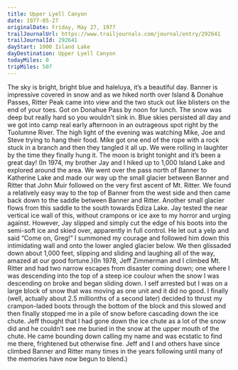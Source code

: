 ```yaml
---
title: Upper Lyell Canyon
date: 1977-05-27
originalDate: Friday, May 27, 1977
trailJournalUrl: https://www.trailjournals.com/journal/entry/292641
trailJournalId: 292641
dayStart: 1000 Island Lake
dayDestination: Upper Lyell Canyon
todayMiles: 0
tripMiles: 507
---
```

The sky is bright, bright blue and haleluya, it’s a beautiful day. Banner is impressive covered in snow and as we hiked north over Island & Donahue Passes, Ritter Peak came into view and the two stuck out like blisters on the end of your toes. Got on Donahue Pass by noon for lunch. The snow was deep but really hard so you wouldn’t sink in. Blue skies persisted all day and we got into camp real early afternoon in an outrageous spot right by the Tuolumne River. The high light of the evening was watching Mike, Joe and Steve trying to hang their food. Mike got one end of the rope with a rock stuck in a branch and then they tangled it all up. We were rolling in laughter by the time they finally hung it. The moon is bright tonight and it’s been a great day! (In 1974, my brother Jay and I hiked up to 1,000 Island Lake and explored around the area. We went over the pass north of Banner to Katherine Lake and made our way up the small glacier between Banner and Ritter that John Muir followed on the very first ascent of Mt. Ritter. We found a relatively easy way to the top of Banner from the west side and then came back down to the saddle between Banner and Ritter. Another small glacier flows from this saddle to the south towards Ediza Lake. Jay tested the near vertical ice wall of this, without crampons or ice axe to my horror and urging against. However, Jay slipped and simply cut the edge of his boots into the semi-soft ice and skied over, apparently in full control. He let out a yelp and said “Come on, Greg!” I summoned my courage and followed him down this intimidating wall and onto the lower angled glacier below. We then glissaded down about 1,000 feet, slipping and sliding and laughing all of the way, amazed at our good fortune.)(In 1978, Jeff Zimmerman and I climbed Mt. Ritter and had two narrow escapes from disaster coming down; one where I was descending into the top of a steep ice coulour when the snow I was descending on broke and began sliding down. I self arrested but I was on a large block of snow that was moving as one unit and it did no good. I finally (well, actually about 2.5 millionths of a second later) decided to thrust my crampon-laded boots through the bottom of the block and this slowed and then finally stopped me in a pile of snow before cascading down the ice chute. Jeff thought that I had gone down the ice chute as a lot of the snow did and he couldn’t see me buried in the snow at the upper mouth of the chute. He came bounding down calling my name and was ecstatic to find me there, frightened but otherwise fine. Jeff and I and others have since climbed Banner and Ritter many times in the years following until many of the memories have now begun to blend.)
